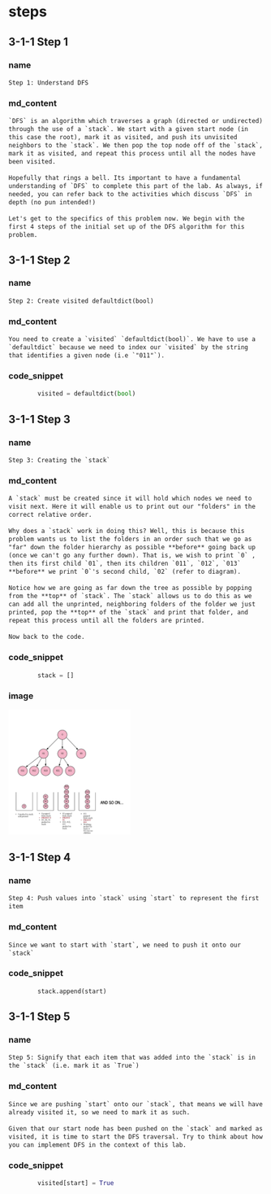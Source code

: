 <!---title{print_ordered_file_structure() Function Part 1 Explained}--->

<!--badges={Python:18,Algorithms:18}-->

<!--concepts={directedGraphs, introToGraphs, useOfGraphs, Depth First Search (DFS), Stack Manipulation}-->

# steps

## 3-1-1 Step 1

### name

```
Step 1: Understand DFS
```

### md_content

```
`DFS` is an algorithm which traverses a graph (directed or undirected) through the use of a `stack`. We start with a given start node (in this case the root), mark it as visited, and push its unvisited neighbors to the `stack`. We then pop the top node off of the `stack`, mark it as visited, and repeat this process until all the nodes have been visited. 

Hopefully that rings a bell. Its important to have a fundamental understanding of `DFS` to complete this part of the lab. As always, if needed, you can refer back to the activities which discuss `DFS` in depth (no pun intended!)

Let's get to the specifics of this problem now. We begin with the first 4 steps of the initial set up of the DFS algorithm for this problem.
```

## 3-1-1 Step 2

### name

```
Step 2: Create visited defaultdict(bool)
```

### md_content

```
You need to create a `visited` `defaultdict(bool)`. We have to use a `defaultdict` because we need to index our `visited` by the string that identifies a given node (i.e `"011"`). 
```

### code_snippet

```python
        visited = defaultdict(bool)
```

## 3-1-1 Step 3

### name

```
Step 3: Creating the `stack`
```

### md_content

```
A `stack` must be created since it will hold which nodes we need to visit next. Here it will enable us to print out our "folders" in the correct relative order.

Why does a `stack` work in doing this? Well, this is because this problem wants us to list the folders in an order such that we go as "far" down the folder hierarchy as possible **before** going back up (once we can't go any further down). That is, we wish to print `0` , then its first child `01`, then its children `011`, `012`, `013` **before** we print `0`'s second child, `02` (refer to diagram).

Notice how we are going as far down the tree as possible by popping from the **top** of `stack`. The `stack` allows us to do this as we can add all the unprinted, neighboring folders of the folder we just printed, pop the **top** of the `stack` and print that folder, and repeat this process until all the folders are printed.

Now back to the code.
```

### code_snippet

```python
		stack = []
```

### image

<img src="../Images/411_FileSystemTreeStack.jpg" style="zoom:24%;" />

## 3-1-1 Step 4

### name

```
Step 4: Push values into `stack` using `start` to represent the first item
```

### md_content

```
Since we want to start with `start`, we need to push it onto our `stack`
```

### code_snippet

```python
		stack.append(start)
```

## 3-1-1 Step 5

### name

```
Step 5: Signify that each item that was added into the `stack` is in the `stack` (i.e. mark it as `True`)
```

### md_content

```
Since we are pushing `start` onto our `stack`, that means we will have already visited it, so we need to mark it as such.

Given that our start node has been pushed on the `stack` and marked as visited, it is time to start the DFS traversal. Try to think about how you can implement DFS in the context of this lab.
```

### code_snippet

```python
		visited[start] = True
```




